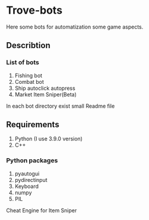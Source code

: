# Trove-bots
Here some bots for automatization some game aspects.

## Describtion 
### List of bots
1. Fishing bot
2. Combat bot
3. Ship autoclick autopress
4. Market Item Sniper(Beta)

In each bot directory exist small Readme file

## Requirements
1. Python (I use 3.9.0 version)
2. C++

### Python packages
1. pyautogui
2. pydirectinput
3. Keyboard
4. numpy
5. PIL

Cheat Engine for Item Sniper
